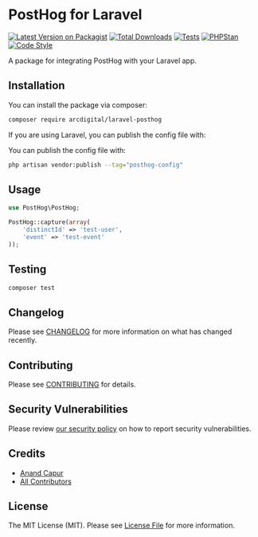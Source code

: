 # PostHog for Laravel
[![Latest Version on Packagist](https://img.shields.io/packagist/v/arcdigital/laravel-posthog.svg?style=flat-square)](https://packagist.org/packages/arcdigital/laravel-posthog)
[![Total Downloads](https://img.shields.io/packagist/dt/arcdigital/laravel-posthog.svg?style=flat-square)](https://packagist.org/packages/arcdigital/laravel-posthog)
[![Tests](https://img.shields.io/github/actions/workflow/status/arcdigital/laravel-posthog/run-tests.yml?branch=master&label=tests&style=flat-square)](https://github.com/arcdigital/laravel-posthog/actions/workflows/run-tests.yml)
[![PHPStan](https://img.shields.io/github/actions/workflow/status/arcdigital/laravel-posthog/phpstan.yml?branch=master&label=phpstan&style=flat-square)](https://github.com/arcdigital/laravel-posthog/actions/workflows/phpstan.yml)
[![Code Style](https://img.shields.io/github/actions/workflow/status/arcdigital/laravel-posthog/fix-php-code-style-issues.yml?branch=master&label=code%20style&style=flat-square)](https://github.com/arcdigital/laravel-posthog/actions/workflows/fix-php-code-style-issues.yml)

A package for integrating PostHog with your Laravel app.

## Installation

You can install the package via composer:

```bash
composer require arcdigital/laravel-posthog
```

If you are using Laravel, you can publish the config file with:

You can publish the config file with:

```bash
php artisan vendor:publish --tag="posthog-config"
```

## Usage

```php
use PostHog\PostHog;

PostHog::capture(array(
    'distinctId' => 'test-user',
    'event' => 'test-event'
));
```

## Testing

```bash
composer test
```

## Changelog

Please see [CHANGELOG](CHANGELOG.md) for more information on what has changed recently.

## Contributing

Please see [CONTRIBUTING](CONTRIBUTING.md) for details.

## Security Vulnerabilities

Please review [our security policy](../../security/policy) on how to report security vulnerabilities.

## Credits

- [Anand Capur](https://github.com/arcdigital)
- [All Contributors](../../contributors)

## License

The MIT License (MIT). Please see [License File](LICENSE.md) for more information.
